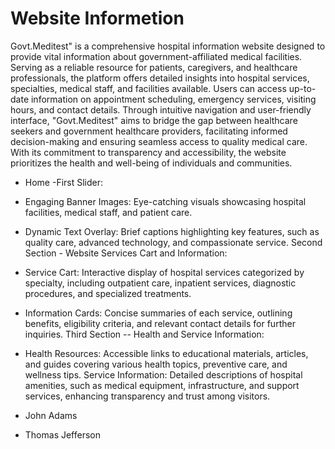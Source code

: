 # Website Informetion
Govt.Meditest" is a comprehensive hospital information website designed to provide vital information about government-affiliated medical facilities. Serving as a reliable resource for patients, caregivers, and healthcare professionals, the platform offers detailed insights into hospital services, specialties, medical staff, and facilities available. Users can access up-to-date information on appointment scheduling, emergency services, visiting hours, and contact details. Through intuitive navigation and user-friendly interface, "Govt.Meditest" aims to bridge the gap between healthcare seekers and government healthcare providers, facilitating informed decision-making and ensuring seamless access to quality medical care. With its commitment to transparency and accessibility, the website prioritizes the health and well-being of individuals and communities.
- Home
 -First Slider:
- Engaging Banner Images: Eye-catching visuals showcasing hospital facilities, medical staff, and patient care.
- Dynamic Text Overlay: Brief captions highlighting key features, such as quality care, advanced technology, and compassionate service. Second Section - Website         Services Cart and Information:
 - Service Cart: Interactive display of hospital services categorized by specialty, including outpatient care, inpatient services, diagnostic procedures, and specialized treatments.
 - Information Cards: Concise summaries of each service, outlining benefits, eligibility criteria, and relevant contact details for further inquiries. Third Section -- Health and Service Information:

  - Health Resources: Accessible links to educational materials, articles, and guides covering various health topics, preventive care, and wellness tips.
Service Information: Detailed descriptions of hospital amenities, such as medical equipment, infrastructure, and support services, enhancing transparency and trust among visitors.
  

* John Adams
+ Thomas Jefferson
